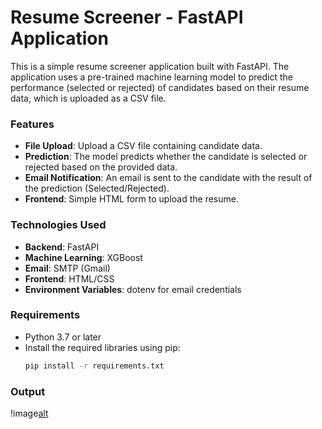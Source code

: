 # Resume Screener - FastAPI Application

This is a simple resume screener application built with FastAPI. The application uses a pre-trained machine learning model to predict the performance (selected or rejected) of candidates based on their resume data, which is uploaded as a CSV file.

### Features

- **File Upload**: Upload a CSV file containing candidate data.
- **Prediction**: The model predicts whether the candidate is selected or rejected based on the provided data.
- **Email Notification**: An email is sent to the candidate with the result of the prediction (Selected/Rejected).
- **Frontend**: Simple HTML form to upload the resume.

### Technologies Used

- **Backend**: FastAPI
- **Machine Learning**: XGBoost
- **Email**: SMTP (Gmail)
- **Frontend**: HTML/CSS
- **Environment Variables**: dotenv for email credentials

### Requirements

- Python 3.7 or later
- Install the required libraries using pip:
  ```bash
  pip install -r requirements.txt

### Output

!image[alt](https://github.com/sobanaramakrishnan/infosys/blob/53fa6c0cd3b2c29170767becf5caabbf9165807c/resume%20screener/output.png)


